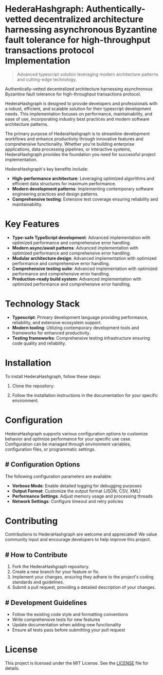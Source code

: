 <!-- fallback_HederaHashgraph_20250803020759_17240 -->

# HederaHashgraph: Authentically-vetted decentralized architecture harnessing asynchronous Byzantine fault tolerance for high-throughput transactions protocol Implementation
> Advanced typescript solution leveraging modern architecture patterns and cutting-edge technology.

Authentically-vetted decentralized architecture harnessing asynchronous Byzantine fault tolerance for high-throughput transactions protocol.

HederaHashgraph is designed to provide developers and professionals with a robust, efficient, and scalable solution for their typescript development needs. This implementation focuses on performance, maintainability, and ease of use, incorporating industry best practices and modern software architecture patterns.

The primary purpose of HederaHashgraph is to streamline development workflows and enhance productivity through innovative features and comprehensive functionality. Whether you're building enterprise applications, data processing pipelines, or interactive systems, HederaHashgraph provides the foundation you need for successful project implementation.

HederaHashgraph's key benefits include:

* **High-performance architecture**: Leveraging optimized algorithms and efficient data structures for maximum performance.
* **Modern development patterns**: Implementing contemporary software engineering practices and design patterns.
* **Comprehensive testing**: Extensive test coverage ensuring reliability and maintainability.

# Key Features

* **Type-safe TypeScript development**: Advanced implementation with optimized performance and comprehensive error handling.
* **Modern async/await patterns**: Advanced implementation with optimized performance and comprehensive error handling.
* **Modular architecture design**: Advanced implementation with optimized performance and comprehensive error handling.
* **Comprehensive testing suite**: Advanced implementation with optimized performance and comprehensive error handling.
* **Production-ready build system**: Advanced implementation with optimized performance and comprehensive error handling.

# Technology Stack

* **Typescript**: Primary development language providing performance, reliability, and extensive ecosystem support.
* **Modern tooling**: Utilizing contemporary development tools and frameworks for enhanced productivity.
* **Testing frameworks**: Comprehensive testing infrastructure ensuring code quality and reliability.

# Installation

To install HederaHashgraph, follow these steps:

1. Clone the repository:


2. Follow the installation instructions in the documentation for your specific environment.

# Configuration

HederaHashgraph supports various configuration options to customize behavior and optimize performance for your specific use case. Configuration can be managed through environment variables, configuration files, or programmatic settings.

## # Configuration Options

The following configuration parameters are available:

* **Verbose Mode**: Enable detailed logging for debugging purposes
* **Output Format**: Customize the output format (JSON, CSV, XML)
* **Performance Settings**: Adjust memory usage and processing threads
* **Network Settings**: Configure timeout and retry policies

# Contributing

Contributions to HederaHashgraph are welcome and appreciated! We value community input and encourage developers to help improve this project.

## # How to Contribute

1. Fork the HederaHashgraph repository.
2. Create a new branch for your feature or fix.
3. Implement your changes, ensuring they adhere to the project's coding standards and guidelines.
4. Submit a pull request, providing a detailed description of your changes.

## # Development Guidelines

* Follow the existing code style and formatting conventions
* Write comprehensive tests for new features
* Update documentation when adding new functionality
* Ensure all tests pass before submitting your pull request

# License

This project is licensed under the MIT License. See the [LICENSE](https://github.com/gary111868/HederaHashgraph/blob/main/LICENSE) file for details.
